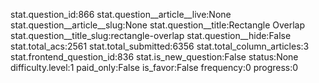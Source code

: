 stat.question_id:866
stat.question__article__live:None
stat.question__article__slug:None
stat.question__title:Rectangle Overlap
stat.question__title_slug:rectangle-overlap
stat.question__hide:False
stat.total_acs:2561
stat.total_submitted:6356
stat.total_column_articles:3
stat.frontend_question_id:836
stat.is_new_question:False
status:None
difficulty.level:1
paid_only:False
is_favor:False
frequency:0
progress:0
